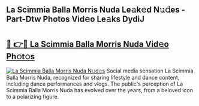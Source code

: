 ## La Scimmia Balla Morris Nuda Le𝚊k𝚎d N𝚞𝚍es - Part-Dtw Photos Vid𝚎o Le𝚊ks DydiJ

# <h2><a href="http://fbeoo2.evod.top/?m=La+Scimmia+Balla+Morris+Nuda">🔗 👉🔴 La Scimmia Balla Morris Nuda Vid𝚎o Ph𝚘t𝚘s</a></h2>

[![La Scimmia Balla Morris Nuda N𝚞d𝚎s](https://i.imgur.com/8V9OHl7.gif)](http://fbeoo2.evod.top/?m=La+Scimmia+Balla+Morris+Nuda)
Social media sensation La Scimmia Balla Morris Nuda, recognized for sharing lifestyle and dance content, including dance performances and vlogs. The public's perception of La Scimmia Balla Morris Nuda has evolved over the years, from a beloved icon to a polarizing figure. 
